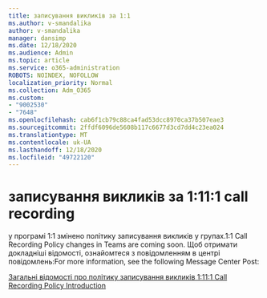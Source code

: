 ```yaml
---
title: записування викликів за 1:1
ms.author: v-smandalika
author: v-smandalika
manager: dansimp
ms.date: 12/18/2020
ms.audience: Admin
ms.topic: article
ms.service: o365-administration
ROBOTS: NOINDEX, NOFOLLOW
localization_priority: Normal
ms.collection: Adm_O365
ms.custom:
- "9002530"
- "7648"
ms.openlocfilehash: cab6f1cb79c88ca4fad53dcc8970ca37b507eae3
ms.sourcegitcommit: 2ffdf6096de5608b117c6677d3cd7dd4c23ea024
ms.translationtype: MT
ms.contentlocale: uk-UA
ms.lasthandoff: 12/18/2020
ms.locfileid: "49722120"
---
```

# <a name="11-call-recording"></a><span data-ttu-id="81464-102">записування викликів за 1:1</span><span class="sxs-lookup"><span data-stu-id="81464-102">1:1 call recording</span></span>

<span data-ttu-id="81464-103">у програмі 1:1 змінено політику записування викликів у групах.</span><span class="sxs-lookup"><span data-stu-id="81464-103">1:1 Call Recording Policy changes in Teams are coming soon.</span></span> <span data-ttu-id="81464-104">Щоб отримати докладніші відомості, ознайомтеся з повідомленням в центрі повідомлень:</span><span class="sxs-lookup"><span data-stu-id="81464-104">For more information, see the following Message Center Post:</span></span>

[<span data-ttu-id="81464-105">Загальні відомості про політику записування викликів 1:1</span><span class="sxs-lookup"><span data-stu-id="81464-105">1:1 Call Recording Policy Introduction</span></span>](https://admin.microsoft.com/AdminPortal/Home)
